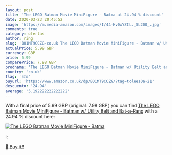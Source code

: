 ```yaml
---
layout: post
title: 'The LEGO Batman Movie MiniFigure - Batma at 24.94 % discount'
date: 2020-03-23 20:45:52
image: 'https://m.media-amazon.com/images/I/41-Hv0xYZIL._SL200_.jpg'
comments: true
category: ofertas
author: ring
slug: 'B01MT9CCZG-co.uk The LEGO Batman Movie MiniFigure - Batman w/ Utility Belt and Bat-a-Rang'
actualPrice: 5.99 GBP
currency: GBP
price: 5.99
comparePrice: 7.98 GBP
prodname: 'The LEGO Batman Movie MiniFigure - Batman w/ Utility Belt and Bat-a-Rang'
country: 'co.uk'
flag: '🇬🇧'
buyurl: 'https://www.amazon.co.uk/dp/B01MT9CCZG/?tag=tolees0a-21'
descuento: '24.94'
average: '5.192222222222222'
---
```


With a final price of 5.99 GBP (original: 7.98 GBP) you can find [The LEGO Batman Movie MiniFigure - Batman w/ Utility Belt and Bat-a-Rang](https://www.amazon.co.uk/dp/B01MT9CCZG/?tag=tolees0a-21) with a  24.94 % discount here:

[![The LEGO Batman Movie MiniFigure - Batma](https://m.media-amazon.com/images/I/41-Hv0xYZIL._SL200_.jpg)](https://www.amazon.co.uk/dp/B01MT9CCZG/?tag=tolees0a-21)

ℹ️:


[🛒 Buy it!!](https://www.amazon.co.uk/dp/B01MT9CCZG/?tag=tolees0a-21)
